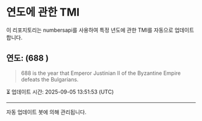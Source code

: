 
# 연도에 관한 TMI

이 리포지토리는 numbersapi를 사용하여 특정 년도에 관한 TMI를 자동으로 업데이트합니다.

## 연도: (688 )
> 688 is the year that Emperor Justinian II of the Byzantine Empire defeats the Bulgarians.

⏳ 업데이트 시간: 2025-09-05 13:51:53 (UTC)

---
자동 업데이트 봇에 의해 관리됩니다.
